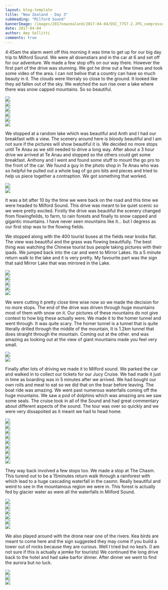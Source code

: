 ```yaml
---
layout: blog-template
title: "New Zealand - Day 3"
subHeading: "Milford Sound"
bannerImage: /images/2017newzealand/2017-04-04/DSC_7757-2.JPG_compressed.JPEG
date: 2017-04-04
author: Amy Sellitti
comments: true
---
```

4:45am the alarm went off this morning it was time to get up for our big day trip to Milford Sound. We were all downstiars and in the car at 6 and set off for our adventure. We made a few stop offs on our way there. However the first part of the drive was stunning. We got he drne out a few times and took some video of the area. I can not belive that a country can have so much beauty in it. The clouds were literraly so close to the ground. It looked like they ad fallen out of the sky. We watched the sun rise over a lake where there was snow capped mountains. So so beautiful.

<div class="center-image"><img src="/images/2017newzealand/2017-04-04/IMG_5730.JPG_compressed.JPEG" /></div>
<div class="center-image"><img src="/images/2017newzealand/2017-04-04/IMG_5736.JPG_compressed.JPEG" /></div>
<div class="center-image"><img src="/images/2017newzealand/2017-04-04/IMG_5741.JPG_compressed.JPEG" /></div>
<div class="center-image"><img src="/images/2017newzealand/2017-04-04/IMG_5744.JPG_compressed.JPEG" /></div>
<div class="center-image"><img src="/images/2017newzealand/2017-04-04/DSC_7757-2.JPG_compressed.JPEG" /></div>
<div class="center-image"><img src="/images/2017newzealand/2017-04-04/DSC_7766.JPG_compressed.JPEG" /></div>

We stopped at a random lake which was beautiful and Anth and I had our breakfast with a view.  The scenery around here is bloody beautiful and I am not sure if the pictures will show beautiful it is. We decided no more stops until Te Anau as we still needed to drive a long way. After about a 3 hour drive we arrived at Te Anau and stopped so the others could get some breakfast. Anthony and I went and found some stuff to mount the go pro to the front of the car. We found a guy in the photo shop in Te Anau who was so helpful he pulled out a whole bag of go pro bits and pieces and tried to help us piece together a contraption.  We got something that worked. 

<div class="center-image"><img src="/images/2017newzealand/2017-04-04/IMG_5768.JPG_compressed.JPEG" /></div>
<div class="center-image"><img src="/images/2017newzealand/2017-04-04/IMG_5753.JPG_compressed.JPEG" /></div>

It was a bit after 10 by the time we  were back on the road and this time we were headed to Milford Sound. This drive was meant to be quiet scenic so we were pretty excited.  Firstly the drive was beautiful the scenery changed from flowingfeilds, to farm, to rain forests and finally to snow capped and gigantic mountains. I have never seen mountains like it…  but I degress as our first stop was to the flowing fields. 

We stopped along with the 400 tourist buses at the fields near knobs flat.  The view was beautiful and the grass was flowing beautifully. The best thing was watching the Chinese tourist bus people taking pictures with their ipads. We jumped back into the car and went to Mirror Lakes. Its a 5 minute return walk to the lake and it is very pretty. My favourite part was the sign that said Mirror Lake that was mirrored in the Lake. 

<div class="center-image"><img src="/images/2017newzealand/2017-04-04/DSC_7779-2.JPG_compressed.JPEG" /></div>
<div class="center-image"><img src="/images/2017newzealand/2017-04-04/G0080827.JPG_compressed.JPEG" /></div>
<div class="center-image"><img src="/images/2017newzealand/2017-04-04/P4040680.JPG_compressed.JPEG" /></div>
<div class="center-image"><img src="/images/2017newzealand/2017-04-04/P4040682.JPG_compressed.JPEG" /></div>
<div class="center-image"><img src="/images/2017newzealand/2017-04-04/IMG_5768.JPG_compressed.JPEG" /></div>

We were cutting it pretty close time wise now so we made the decision for no more stops. The end of the drive was driven through huge mountains most of them with snow on it. Our pictures of these mountains do not give context to how big these actually were. We made it to the homer tunnel and went through. It was quite scary. The homer tunnel is a tunnel that is quite literally drilled through the middle of the mountain, It is 1.2km tunnel that does straight through the mountain. Coming out at the other.  end was amazing as looking out at the view of giant mountains made you feel very small. 

<div class="center-image"><img src="/images/2017newzealand/2017-04-04/P4040708.JPG_compressed.JPEG" /></div>
<div class="center-image"><img src="/images/2017newzealand/2017-04-04/DSC07923.JPG_compressed.JPEG" /></div>

Finally after lots of driving we made it to Milford sound.  We parked the car and walked in to collect our tickets for our Jucy Cruise.  We had made it just in time as boarding was in 5 minutes after we arrived. We had bought our own rolls and meat to eat so we did that on the boar before leaving. The boat ride was amazing. We went past numerous waterfalls coming off the huge mountains. We saw a pod of dolphins which was amazing ans we saw some seals. The cruise took in all of the Sound and had great commentary about different aspects of the sound.  The tour was over so quickly and we were very dissapoited as it meant we had to head home. 

<div class="center-image"><img src="/images/2017newzealand/2017-04-04/IMG_5784.JPG_compressed.JPEG" /></div>
<div class="center-image"><img src="/images/2017newzealand/2017-04-04/IMG_5789.JPG_compressed.JPEG" /></div>
<div class="center-image"><img src="/images/2017newzealand/2017-04-04/DSC07913.JPG_compressed.JPEG" /></div>

<div class="center-image"><img src="/images/2017newzealand/2017-04-04/IMG_5785.JPG_compressed.JPEG" /></div>
<div class="center-image"><img src="/images/2017newzealand/2017-04-04/IMG_5792.JPG_compressed.JPEG" /></div>
<div class="center-image"><img src="/images/2017newzealand/2017-04-04/IMG_5832.JPG_compressed.JPEG" /></div>
<div class="center-image"><img src="/images/2017newzealand/2017-04-04/IMG_5892.JPG_compressed.JPEG" /></div>
<div class="center-image"><img src="/images/2017newzealand/2017-04-04/IMG_5905.JPG_compressed.JPEG" /></div>
<div class="center-image"><img src="/images/2017newzealand/2017-04-04/DSC_7837.JPG_compressed.JPEG" /></div>

They way back involved a few stops too. We made a stop at The Chasm.  This turend out to be a 15minutes return walk through a rainforest with which lead to a huge cascading waterfall in the casmn. Really beautiful and weird to see in the mountainous region we were in. This forest is actually fed by glacier water as were all the waterfalls in Milford Sound. 

<div class="center-image"><img src="/images/2017newzealand/2017-04-04/DSC_7852.JPG_compressed.JPEG" /></div>
<div class="center-image"><img src="/images/2017newzealand/2017-04-04/DSC07901.JPG_compressed.JPEG" /></div>
<div class="center-image"><img src="/images/2017newzealand/2017-04-04/IMG_5918.JPG_compressed.JPEG" /></div>
<div class="center-image"><img src="/images/2017newzealand/2017-04-04/IMG_5923.JPG_compressed.JPEG" /></div>
<div class="center-image"><img src="/images/2017newzealand/2017-04-04/IMG_5924.JPG_compressed.JPEG" /></div>
<div class="center-image"><img src="/images/2017newzealand/2017-04-04/IMG_5925.JPG_compressed.JPEG" /></div>

We also played around with the drone near one of the rivers. Kea birds are meant to come here and the sign suggested they may come if you build a tower out of rocks because they are curious. Well I tried but no kea’s. (I am not sure if this is actually a jemke for tourists) We continued the long drive back to the hotel and had sake barfor dinner. After dinner we went to find the aurora but no luck.

<div class="center-image"><img src="/images/2017newzealand/2017-04-04/G0101129.JPG_compressed.JPEG" /></div>
<div class="center-image"><img src="/images/2017newzealand/2017-04-04/20170404_221334.jpg_compressed.JPEG" /></div>
<div class="center-image"><img src="/" /></div>